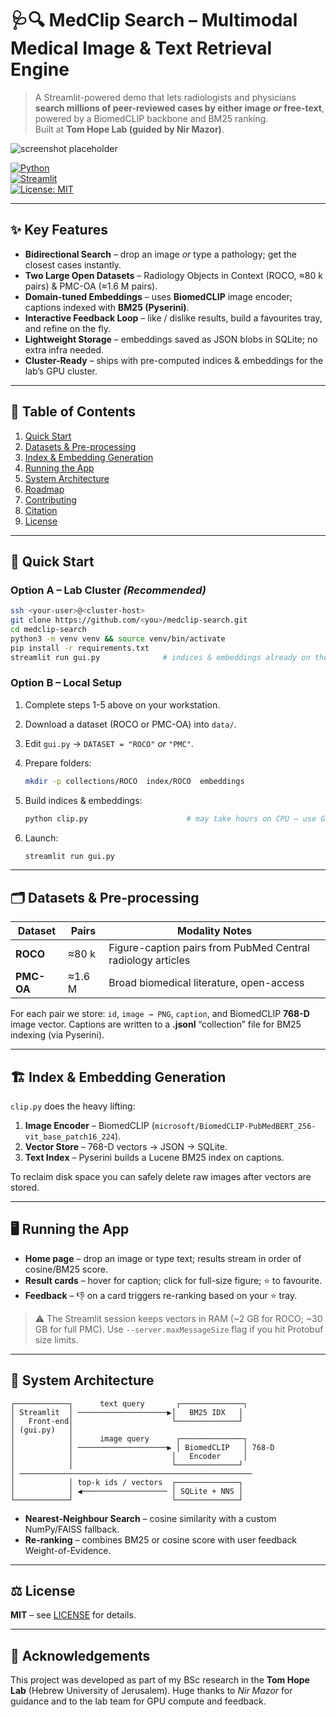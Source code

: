 
# 🩺🔍 MedClip Search – Multimodal Medical Image & Text Retrieval Engine

> A Streamlit-powered demo that lets radiologists and physicians **search millions of peer-reviewed cases by either image _or_ free-text**, powered by a BiomedCLIP backbone and BM25 ranking.  
> Built at **Tom Hope Lab (guided by Nir Mazor)**.

![screenshot placeholder](docs/demo_screenshot.png)

[![Python](https://img.shields.io/badge/python-3.9%2B-blue.svg)](https://www.python.org/)  
[![Streamlit](https://img.shields.io/badge/streamlit-1.x-red.svg)](https://streamlit.io/)  
[![License: MIT](https://img.shields.io/badge/license-MIT-green.svg)](LICENSE)

---

## ✨ Key Features
- **Bidirectional Search** – drop an image *or* type a pathology; get the closest cases instantly.  
- **Two Large Open Datasets** – Radiology Objects in Context (ROCO, ≈80 k pairs) & PMC-OA (≈1.6 M pairs).  
- **Domain-tuned Embeddings** – uses **BiomedCLIP** image encoder; captions indexed with **BM25 (Pyserini)**.  
- **Interactive Feedback Loop** – like / dislike results, build a favourites tray, and refine on the fly.  
- **Lightweight Storage** – embeddings saved as JSON blobs in SQLite; no extra infra needed.  
- **Cluster-Ready** – ships with pre-computed indices & embeddings for the lab’s GPU cluster.

---

## 📑 Table of Contents
1. [Quick Start](#-quick-start)  
2. [Datasets & Pre-processing](#-datasets--pre-processing)  
3. [Index & Embedding Generation](#-index--embedding-generation)  
4. [Running the App](#-running-the-app)  
5. [System Architecture](#-system-architecture)  
6. [Roadmap](#-roadmap)  
7. [Contributing](#-contributing)  
8. [Citation](#-citation)  
9. [License](#-license)

---

## 🚀 Quick Start

### Option A – Lab Cluster *(Recommended)*
```bash
ssh <your-user>@<cluster-host>
git clone https://github.com/<you>/medclip-search.git
cd medclip-search
python3 -m venv venv && source venv/bin/activate
pip install -r requirements.txt
streamlit run gui.py              # indices & embeddings already on the cluster
````

### Option B – Local Setup

1. Complete steps 1-5 above on your workstation.
2. Download a dataset (ROCO or PMC-OA) into `data/`.
3. Edit `gui.py` → `DATASET = "ROCO"` *or* `"PMC"`.
4. Prepare folders:

   ```bash
   mkdir -p collections/ROCO  index/ROCO  embeddings
   ```
5. Build indices & embeddings:

   ```bash
   python clip.py                      # may take hours on CPU – use GPU if possible
   ```
6. Launch:

   ```bash
   streamlit run gui.py
   ```

---

## 🗂️ Datasets & Pre-processing

| Dataset    | Pairs  | Modality Notes                                              |
| ---------- | ------ | ----------------------------------------------------------- |
| **ROCO**   | ≈80 k  | Figure-caption pairs from PubMed Central radiology articles |
| **PMC-OA** | ≈1.6 M | Broad biomedical literature, open-access                    |

For each pair we store: `id`, `image → PNG`, `caption`, and BiomedCLIP **768-D** image vector.
Captions are written to a **.jsonl** “collection” file for BM25 indexing (via Pyserini).

---

## 🏗️ Index & Embedding Generation

`clip.py` does the heavy lifting:

1. **Image Encoder** – BiomedCLIP (`microsoft/BiomedCLIP-PubMedBERT_256-vit_base_patch16_224`).
2. **Vector Store** – 768-D vectors → JSON → SQLite.
3. **Text Index** – Pyserini builds a Lucene BM25 index on captions.

To reclaim disk space you can safely delete raw images after vectors are stored.

---

## 🖥️ Running the App

* **Home page** – drop an image or type text; results stream in order of cosine/BM25 score.
* **Result cards** – hover for caption; click for full-size figure; ⭐ to favourite.
* **Feedback** – 👎 on a card triggers re-ranking based on your ⭐ tray.

> ⚠️ The Streamlit session keeps vectors in RAM (\~2 GB for ROCO; \~30 GB for full PMC).
> Use `--server.maxMessageSize` flag if you hit Protobuf size limits.

---

## 🧬 System Architecture

```text
┌────────────┐      text query       ┌──────────────┐
│ Streamlit  │ ────────────────────▶│   BM25 IDX   │
│   Front-end│                      └──────────────┘
│ (gui.py)   │
│            │      image query      ┌──────────────┐
│            │ ────────────────────▶ │ BiomedCLIP   │ 768-D
│            │                      │   Encoder     │
│            │                      └──────────────┘
│ ────────────────────────────────────────────────────
│            │ top-k ids / vectors  ┌──────────────┐
│            │ ◀─────────────────── │ SQLite + NNS │
└────────────┘                      └──────────────┘
```

* **Nearest-Neighbour Search** – cosine similarity with a custom NumPy/FAISS fallback.
* **Re-ranking** – combines BM25 or cosine score with user feedback Weight-of-Evidence.

---

## ⚖️ License

**MIT** – see [LICENSE](LICENSE) for details.

---

## 🙏 Acknowledgements

This project was developed as part of my BSc research in the **Tom Hope Lab** (Hebrew University of Jerusalem). Huge thanks to *Nir Mazor* for guidance and to the lab team for GPU compute and feedback.


